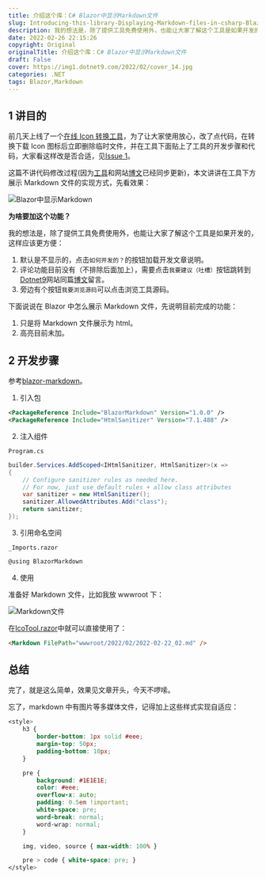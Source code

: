 ```yaml
---
title: 介绍这个库：C# Blazor中显示Markdown文件
slug: Introducing-this-library-Displaying-Markdown-files-in-csharp-Blazor
description: 我的想法是，除了提供工具免费使用外，也能让大家了解这个工具是如果开发的，这样应该更方便
date: 2022-02-26 22:15:26
copyright: Original
originalTitle: 介绍这个库：C# Blazor中显示Markdown文件
draft: False
cover: https://img1.dotnet9.com/2022/02/cover_14.jpg
categories: .NET
tags: Blazor,Markdown
---
```


## 1 讲目的

前几天上线了一个[在线 Icon 转换工具](https://tool.dotnet9.com/ico)，为了让大家使用放心，改了点代码，在转换下载 Icon 图标后立即删除临时文件，并在工具下面贴上了工具的开发步骤和代码，大家看这样改是否合适，见[Issue 1](https://github.com/dotnet9/dotnet9.com/issues/1)。

这篇不讲代码修改过程(因为[工具](https://tool.dotnet9.com/ico)和网站[博文](https://dotnet9.com/1715)已经同步更新)，本文讲讲在工具下方展示 Markdown 文件的实现方式，先看效果：

![Blazor中显示Markdown](https://img1.dotnet9.com/2022/02/1401.gif)

**为啥要加这个功能？**

我的想法是，除了提供工具免费使用外，也能让大家了解这个工具是如果开发的，这样应该更方便：

1. 默认是不显示的，点击`如何开发的？`的按钮加载开发文章说明。
2. 评论功能目前没有（不排除后面加上），需要点击`我要建议（吐槽）`按钮跳转到[Dotnet9](https://dotnet9.com)网站同篇[博文](https://dotnet9.com/2022/02/Introducing-this-library-Displaying-Markdown-files-in-csharp-Blazor)留言。
3. 旁边有个按钮`我要浏览源码`可以点击浏览工具源码。

下面说说在 Blazor 中怎么展示 Markdown 文件，先说明目前完成的功能：

1. 只是将 Markdown 文件展示为 html。
2. 高亮目前未加。

## 2 开发步骤

参考[blazor-markdown](https://github.com/georgemathieson/blazor-markdown)。

1. 引入包

```XML
<PackageReference Include="BlazorMarkdown" Version="1.0.0" />
<PackageReference Include="HtmlSanitizer" Version="7.1.488" />
```

2. 注入组件

`Program.cs`

```C#
builder.Services.AddScoped<IHtmlSanitizer, HtmlSanitizer>(x =>
{
    // Configure sanitizer rules as needed here.
    // For now, just use default rules + allow class attributes
    var sanitizer = new HtmlSanitizer();
    sanitizer.AllowedAttributes.Add("class");
    return sanitizer;
});
```

3. 引用命名空间

`_Imports.razor`

```html
@using BlazorMarkdown
```

4. 使用

准备好 Markdown 文件，比如我放 wwwroot 下：

![Markdown文件](https://img1.dotnet9.com/2022/02/1402.png)

在[IcoTool.razor](https://github.com/dotnet9/dotnet9.com/blob/develop/src/Dotnet9.Tools.Web/Pages/Public/ImageTools/IcoTool.razor)中就可以直接使用了：

```html
<Markdown FilePath="wwwroot/2022/02/2022-02-22_02.md" />
```

## 总结

完了，就是这么简单，效果见文章开头，今天不啰嗦。

忘了，markdown 中有图片等多媒体文件，记得加上这些样式实现自适应：

```css
<style>
    h3 {
        border-bottom: 1px solid #eee;
        margin-top: 50px;
        padding-bottom: 10px;
    }

    pre {
        background: #1E1E1E;
        color: #eee;
        overflow-x: auto;
        padding: 0.5em !important;
        white-space: pre;
        word-break: normal;
        word-wrap: normal;
    }

    img, video, source { max-width: 100% }

    pre > code { white-space: pre; }
</style>
```
